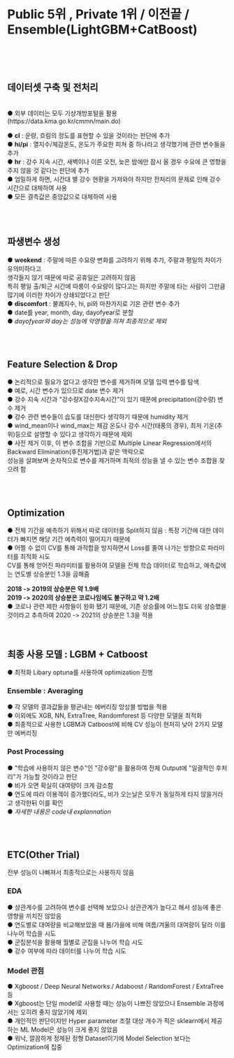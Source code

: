 # Public 5위 , Private 1위 / 이전끝 / Ensemble(LightGBM+CatBoost) <br>
<br>
<br>
<br>


## 데이터셋 구축 및 전처리

<br>
● 외부 데이터는 모두 기상개방포털을 활용(https://data.kma.go.kr/cmmn/main.do)


● **cl**  :  운량, 흐림의 정도를 표현할 수 있을 것이라는 판단에 추가 <br>
● **hi/pi**  :  열지수/체감온도, 온도가 주요한 피쳐 중 하나라고 생각했기에 관련 변수들을 추가 <br>
● **hr**  :  강수 지속 시간, 새벽이나 이른 오전, 늦은 밤에만 잠시 올 경우 수요에 큰 영향을 주지 않을 것 같다는 판단에 추가 <br>
● 엄밀하게 하면, 시간대 별 강수 현황을 가져와야 하지만 전처리의 문제로 인해 강수 시간으로 대체하여 사용 <br>
● 모든 결측값은 중앙값으로 대체하여 사용 

<br>
<br>

## 파생변수 생성 

● **weekend** : 주말에 따른 수요량 변화를 고려하기 위해 추가, 주말과 평일의 차이가 유의미하다고 <br>
생각들지 않기 때문에 따로 공휴일은 고려하지 않음 <br>
특히 평일 출/퇴근 시간에 따릉이 수요량이 많다고는 하지만 주말에 타는 사람이 그만큼 많기에 이러한 차이가 상쇄되었다고 판단 <br>
● **discomfort** : 불쾌지수, hi, pi와 마찬가지로 기온 관련 변수 추가 <br>
● date를 year, month, day, dayofyear로 분할 <br>
● *dayofyear와 day는 성능에 악영향을 끼쳐 최종적으로 제외* <br>

<br>
<br>

## Feature Selection & Drop 

● 논리적으로 필요가 없다고 생각한 변수를 제거하며 모델 입력 변수를 탐색 <br>
● 예로, 시간 변수가 있으므로 date 변수 제거 <br>
● 강수 지속 시간과 "강수량X강수지속시간"이 있기 때문에 precipitation(강수량) 변수 제거 <br>
● 강수 관련 변수들이 습도를 대신한다 생각하기 때문에 humidity 제거<br>
● wind_mean이나 wind_max는 체감 온도나 강수 시간(태풍의 경우), 최저 기온(추위)등으로 설명할 수 있다고 생각하기 때문에 제외<br>
● 사전 제거 이후, 이 변수 조합을 기반으로 Multiple Linear Regression에서의 Backward Elimination(후진제거법)과 같은 맥락으로 <br>
성능을 살펴보며 순차적으로 변수를 제거하며 최적의 성능을 낼 수 있는 변수 조합을 찾으려 함<br>

<br>
<br>


## Optimization 

● 전체 기간을 예측하기 위해서 따로 데이터를 Split하지 않음 : 특정 기간에 대한 데이터가 빠지면 해당 기간 예측력이 떨어지기 때문에 <br>
● 어쩔 수 없이 CV를 통해 과적합을 방지하면서 Loss를 줄여 나가는 방향으로 파라미터를 최적화 시도 <br>
CV를 통해 얻어진 파라미터를 활용하여 모델을 전체 학습 데이터로 학습하고, 예측값에는 연도별 상승분인 1.3을 곱해줌 <br>

          
**2018 -> 2019의 상승분은 약 1.9배** <br>
**2019 -> 2020의 상승분은 코로나임에도 불구하고 약 1.2배**<br>
● 코로나 관련 제한 사항들이 완화 됐기 때문에, 기존 상승률에 어느정도 더욱 상승했을 것이라고 추측하여 2020 -> 2021의 상승분은 1.3을 적용 <br>
<br>
<br>
## 최종 사용 모델 : LGBM + Catboost 

● 최적화 Libary optuna를 사용하여 optimization 진행 <br>
### Ensemble : Averaging <br>
● 각 모델의 결과값들을 평균내는 에버리징 앙상블 방법을 적용 <br>
● 이외에도 XGB, NN, ExtraTree, Randomforest 등 다양한 모델을 최적화 <br>
● 최종적으로 사용한 LGBM과 Catboost에 비해 CV 성능이 현저히 낮아 2가지 모델만 에버리징 <br>

### Post Processing <br>

● "학습에 사용하지 않은 변수"인 "강수량"을 활용하여 전체 Output에 "일괄적인 후처리"가 가능할 것이라고 판단<br>
● 비가 오면 확실히 대여량이 크게 감소함 <br>
● 연도에 따라 이용객이 증가했더라도, 비가 오는날은 모두가 동일하게 타지 않을거라고 생각한뒤 이를 확인 <br>
● *자세한 내용은 code내 explannation* <br>

<br>
<br>

## ETC(Other Trial) 
전부 성능이 나빠져서 최종적으로는 사용하지 않음

### EDA

● 상관계수를 고려하여 변수를 선택해 보았으나 상관관계가 높다고 해서 성능에 좋은 영향을 끼치진 않았음<br>
● 연도별로 대여량을 비교해보았을 때 봄/가을에 비해 여름/겨울의 대여량이 달라 이를 나누어 학습을 시도<br>
● 군집분석을 활용해 월별로 군집을 나누어 학습 시도<br>
● 강수 여부에 따라 데이터를 나누어 학습 시도

### Model 관점 
● Xgboost / Deep Neural Networks / Adaboost / RandomForest / ExtraTree 등 <br>
● Xgboost는 단일 model로 사용할 때는 성능이 나쁘진 않았으나 Ensemble 과정에서는 오히려 좋지 않았기에 제외 <br>
● 개인적인 판단이지만 Hyper parameter 조절 대상 개수가 적은 sklearn에서 제공하는 ML Model은 성능이 크게 좋지 않았음 <br>
● 워낙, 깔끔하게 정제된 정형 Dataset이기에 Model Selection 보다는 Optimization에 집중 <br>
